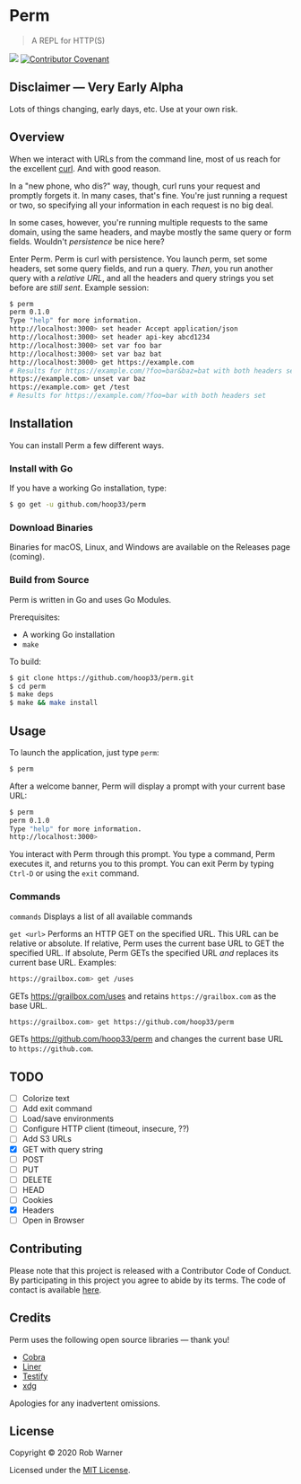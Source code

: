 # Perm

> A REPL for HTTP(S)

![](https://github.com/hoop33/perm/workflows/Build/badge.svg)
[![Contributor Covenant](https://img.shields.io/badge/Contributor%20Covenant-v2.0%20adopted-ff69b4.svg)](code_of_conduct.md) 

## Disclaimer &mdash; Very Early Alpha

Lots of things changing, early days, etc. Use at your own risk.

## Overview

When we interact with URLs from the command line, most of us reach for the excellent [curl](https://curl.haxx.se). And with good reason.

In a "new phone, who dis?" way, though, curl runs your request and promptly forgets it. In many cases, that's fine. You're just running a request or two, so specifying all your information in each request is no big deal.

In some cases, however, you're running multiple requests to the same domain, using the same headers, and maybe mostly the same query or form fields. Wouldn't _persistence_ be nice here?

Enter Perm. Perm is curl with persistence. You launch perm, set some headers, set some query fields, and run a query. _Then_, you run another query with a _relative URL_, and all the headers and query strings you set before are _still sent_. Example session:

```sh
$ perm
perm 0.1.0
Type "help" for more information.
http://localhost:3000> set header Accept application/json
http://localhost:3000> set header api-key abcd1234
http://localhost:3000> set var foo bar
http://localhost:3000> set var baz bat
http://localhost:3000> get https://example.com
# Results for https://example.com/?foo=bar&baz=bat with both headers set
https://example.com> unset var baz
https://example.com> get /test
# Results for https://example.com/?foo=bar with both headers set
```

## Installation

You can install Perm a few different ways.

### Install with Go

If you have a working Go installation, type:

```sh
$ go get -u github.com/hoop33/perm
```

### Download Binaries

Binaries for macOS, Linux, and Windows are available on the Releases page (coming).

### Build from Source

Perm is written in Go and uses Go Modules.

Prerequisites:

* A working Go installation
* `make`

To build:

```sh
$ git clone https://github.com/hoop33/perm.git
$ cd perm
$ make deps
$ make && make install
```

## Usage

To launch the application, just type `perm`:

```sh
$ perm
```

After a welcome banner, Perm will display a prompt with your current base URL:

```sh
$ perm
perm 0.1.0
Type "help" for more information.
http://localhost:3000>
```

You interact with Perm through this prompt. You type a command, Perm executes it, and returns you to this prompt. You can exit Perm by typing `Ctrl-D` or using the `exit` command.

### Commands

`commands`
Displays a list of all available commands

`get <url>`
Performs an HTTP GET on the specified URL. This URL can be relative or absolute. If relative, Perm uses the current base URL to GET the specified URL. If absolute, Perm GETs the specified URL _and_ replaces its current base URL. Examples:

```sh
https://grailbox.com> get /uses
```
GETs <https://grailbox.com/uses> and retains `https://grailbox.com` as the base URL.

```sh
https://grailbox.com> get https://github.com/hoop33/perm
```
GETs <https://github.com/hoop33/perm> and changes the current base URL to `https://github.com`.

## TODO

- [ ] Colorize text
- [ ] Add exit command
- [ ] Load/save environments
- [ ] Configure HTTP client (timeout, insecure, ??)
- [ ] Add S3 URLs
- [x] GET with query string
- [ ] POST
- [ ] PUT
- [ ] DELETE
- [ ] HEAD
- [ ] Cookies
- [x] Headers
- [ ] Open in Browser

## Contributing

Please note that this project is released with a Contributor Code of Conduct. By participating in this project you agree to abide by its terms. The code of contact is available [here](code_of_conduct.md).

## Credits

Perm uses the following open source libraries &mdash; thank you!

* [Cobra](https://github.com/spf13/cobra.git)
* [Liner](https://github.com/peterh/liner)
* [Testify](https://github.com/stretchr/testify)
* [xdg](https://github.com/adrg/xdg)

Apologies for any inadvertent omissions.

## License

Copyright &copy; 2020 Rob Warner

Licensed under the [MIT License](https://hoop33.mit-license.org/).
